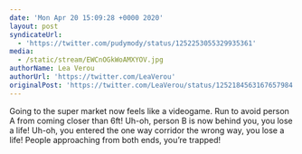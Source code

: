 ```yaml
---
date: 'Mon Apr 20 15:09:28 +0000 2020'
layout: post
syndicateUrl:
  - 'https://twitter.com/pudymody/status/1252253055329935361'
media:
  - /static/stream/EWCnOGkWoAMXYOV.jpg
authorName: Lea Verou
authorUrl: 'https://twitter.com/LeaVerou'
originalPost: 'https://twitter.com/LeaVerou/status/1252184563167657984'
---
```

Going to the super market now feels like a videogame.
Run to avoid person A from coming closer than 6ft!
Uh-oh, person B is now behind you, you lose a life!
Uh-oh, you entered the one way corridor the wrong way, you lose a life!
People approaching from both ends, you’re trapped! 